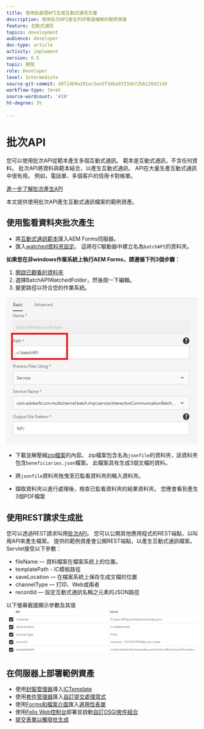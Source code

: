 ```yaml
---
title: 使用批處理API生成互動式通信文檔
description: 使用批次API產生列印管道檔案的範例資產
feature: 互動式通訊
topics: development
audience: developer
doc-type: article
activity: implement
version: 6.5
topic: 開發
role: Developer
level: Intermediate
source-git-commit: d9714b9a291ec3ee5f3dba9723de72bb120d2149
workflow-type: tm+mt
source-wordcount: '419'
ht-degree: 3%

---
```



# 批次API

您可以使用批次API從範本產生多個互動式通訊。 範本是互動式通訊，不含任何資料。 批次API將資料與範本結合，以產生互動式通訊。 API在大量生產互動式通訊中很有用。 例如，電話單、多個客戶的信用卡對帳單。

[進一步了解批次產生API](https://docs.adobe.com/content/help/en/experience-manager-65/forms/interactive-communications/generate-multiple-interactive-communication-using-batch-api.html)

本文提供使用批次API產生互動式通訊檔案的範例資產。

## 使用監看資料夾批次產生

* 將[互動式通訊範本](assets/Beneficiaries-confirmation.zip)匯入AEM Forms伺服器。
* 匯入[watched資料夾設定](assets/batch-generation-api.zip)。 這將在C驅動器中建立名為`batchAPI`的資料夾。

**如果您在非windows作業系統上執行AEM Forms，請遵循下列3個步驟：**

1. [開啟已觀看的資料夾](http://localhost:4502/libs/fd/core/WatchfolderUI/content/UI.html)
2. 選擇BatchAPIWatchedFolder，然後按一下編輯。
3. 變更路徑以符合您的作業系統。

![路徑](assets/watched-folder-batch-api-basic.PNG)

* 下載並解壓縮[zip檔案](assets/jsonfile.zip)的內容。 zip檔案包含名為`jsonfile`的資料夾，該資料夾包含`beneficiaries.json`檔案。 此檔案具有生成3個文檔的資料。

* 將`jsonfile`資料夾拖曳至已監看資料夾的輸入資料夾。
* 擷取資料夾以進行處理後，檢查已監看資料夾的結果資料夾。 您應會看到產生3個PDF檔案

## 使用REST請求生成批

您可以透過REST請求叫用[批次API](https://helpx.adobe.com/experience-manager/6-5/forms/javadocs/index.html)。 您可以公開其他應用程式的REST端點，以叫用API來產生檔案。
提供的範例資產會公開REST端點，以產生互動式通訊檔案。 Servlet接受以下參數：

* fileName — 資料檔案在檔案系統上的位置。
* templatePath - IC模板路徑
* saveLocation — 在檔案系統上保存生成文檔的位置
* channelType — 打印、Web或兩者
* recordId — 設定互動式通訊名稱之元素的JSON路徑

以下螢幕截圖顯示參數及其值
![範例要求](assets/generate-ic-batch-servlet.PNG)

## 在伺服器上部署範例資產

* 使用[封裝管理器](http://localhost:4502/crx/packmgr/index.jsp)導入[ICTemplate](assets/ICTemplate.zip)
* 使用[套件管理器](http://localhost:4502/crx/packmgr/index.jsp)匯入[自訂提交處理常式](assets/BatchAPICustomSubmit.zip)
* 使用[Forms和檔案介面](http://localhost:4502/aem/forms.html/content/dam/formsanddocuments)匯入[適用性表單](assets/BatchGenerationAPIAF.zip)
* 使用[Felix Web控制台](http://localhost:4502/system/console/bundles)部署並啟動[自訂OSGI套件組合](assets/batchgenerationapi.batchgenerationapi.core-1.0-SNAPSHOT.jar)
* [提交表單以觸發批生成](http://localhost:4502/content/dam/formsanddocuments/batchgenerationapi/jcr:content?wcmmode=disabled)
